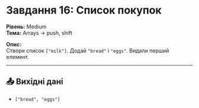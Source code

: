 # Завдання 16: Список покупок

**Рівень:** Medium  
**Тема:** Arrays → push, shift  

**Опис:**  
Створи список `["milk"]`. Додай `"bread"` і `"eggs"`. Видали перший елемент.

---

## 📤 Вихідні дані
- `["bread", "eggs"]`